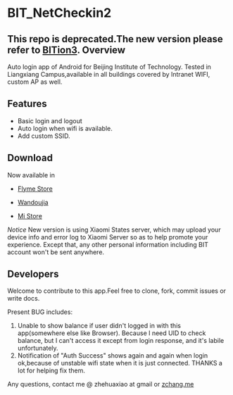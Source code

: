 # BIT_NetCheckin2
**This repo is deprecated.The new version please refer to [BITion3](https://github.com/LangleyChang/BITion3).**
 Overview
---
 Auto login app of Android for Beijing Institute of Technology.
 Tested in Liangxiang Campus,available in all buildings covered by Intranet WIFI, custom
 AP as well.
     
 Features
---
*   Basic login and logout
*   Auto login when wifi is available.
*   Add custom SSID.

 Download
---

 Now available in

*   [Flyme Store](http://app.flyme.cn/apps/public/detail?package_name=org.bitnp.netcheckin2)

*   [Wandoujia](http://www.wandoujia.com/apps/org.bitnp.netcheckin2)

*   [Mi Store](http://app.mi.com/detail/90070)
    
*Notice* New version is using Xiaomi States server, which may upload your device info and
error log to Xiaomi Server so as to help promote your experience.
Except that, any other personal information including BIT account won't be sent anywhere.

 Developers
---
Welcome to contribute to this app.Feel free to clone, fork, commit issues or write docs.

Present BUG includes:

1. Unable to show balance if user didn't logged in with this app(somewhere else like Browser).
Because I need UID to check balance, but I can't access it except from login response, 
and it's labile unfortunately.
2. Notification of "Auth Success" shows again and again when login ok,because of unstable wifi
state when it is just connected.
THANKS a lot for helping fix them.

Any questions, contact me @ zhehuaxiao at gmail
or [zchang.me](http://zchang.me)
